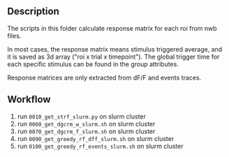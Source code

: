 ## Description
The scripts in this folder calculate response matrix for each roi from 
nwb files. 

In most cases, the response matrix means stimulus triggered average, and 
it is saved as 3d array ("roi x trial x timepoint"). The global trigger 
time for each specific stimulus can be found in the group attributes.

Response matrices are only extracted from dF/F and events traces.

## Workflow  

  1. run `0010_get_strf_slurm.py` on slurm cluster
  2. run `0060_get_dgcrm_w_slurm.sh` on slurm cluster
  3. run `0070_get_dgcrm_f_slurm.sh` on slurm cluster
  4. run `0090_get_greedy_rf_dff_slurm.sh` on slurm cluster
  5. run `0100_get_greedy_rf_events_slurm.sh` on slurm cluster
